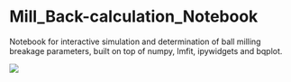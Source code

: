 # Mill_Back-calculation_Notebook
Notebook for interactive simulation and determination of ball milling breakage parameters, built on top of numpy, lmfit, ipywidgets and bqplot.

![](https://github.com/Mateus-M-Reis/Mill_Back-calculation_Notebook/blob/master/gifs/retro_gif%20(cópia).gif)



